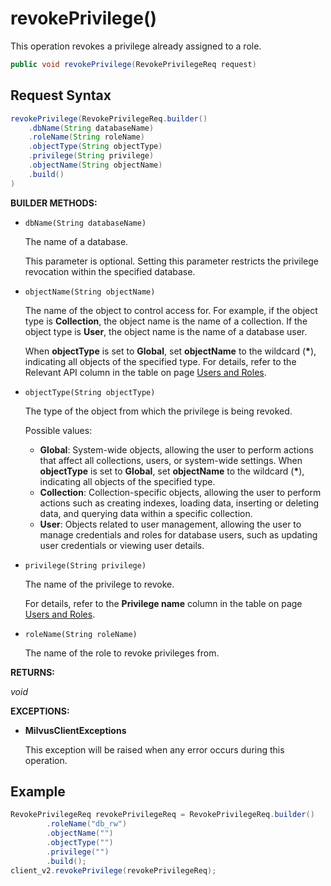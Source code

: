 # revokePrivilege()

This operation revokes a privilege already assigned to a role.

```java
public void revokePrivilege(RevokePrivilegeReq request)
```

## Request Syntax

```java
revokePrivilege(RevokePrivilegeReq.builder()
    .dbName(String databaseName)
    .roleName(String roleName)
    .objectType(String objectType)
    .privilege(String privilege)
    .objectName(String objectName)
    .build()
)
```

**BUILDER METHODS:**

- `dbName(String databaseName)`

    The name of a database. 

    This parameter is optional. Setting this parameter restricts the privilege revocation within the specified database.

- `objectName(String objectName)`

    The name of the object to control access for. For example, if the object type is __Collection__, the object name is the name of a collection. If the object type is __User__, the object name is the name of a database user.

    When __objectType__ is set to __Global__, set __objectName__ to the wildcard (__*__), indicating all objects of the specified type. For details, refer to the Relevant API column in the table on page [Users and Roles](https://milvus.io/docs/users_and_roles.md).

- `objectType(String objectType)`

    The type of the object from which the privilege is being revoked.

    Possible values:

    - __Global__: System-wide objects, allowing the user to perform actions that affect all collections, users, or system-wide settings. When __objectType__ is set to __Global__, set __objectName__ to the wildcard (__*__), indicating all objects of the specified type.
    - __Collection__: Collection-specific objects, allowing the user to perform actions such as creating indexes, loading data, inserting or deleting data, and querying data within a specific collection.
    - __User__: Objects related to user management, allowing the user to manage credentials and roles for database users, such as updating user credentials or viewing user details.

- `privilege(String privilege)`

    The name of the privilege to revoke. 

    For details, refer to the **Privilege name** column in the table on page [Users and Roles](https://milvus.io/docs/users_and_roles.md).

- `roleName(String roleName)`

    The name of the role to revoke privileges from.

**RETURNS:**

*void*

**EXCEPTIONS:**

- **MilvusClientExceptions**

    This exception will be raised when any error occurs during this operation.

## Example

```java
RevokePrivilegeReq revokePrivilegeReq = RevokePrivilegeReq.builder()
        .roleName("db_rw")
        .objectName("")
        .objectType("")
        .privilege("")
        .build();
client_v2.revokePrivilege(revokePrivilegeReq);
```
